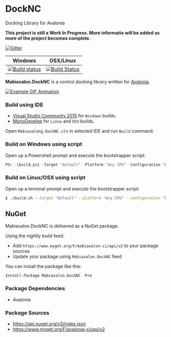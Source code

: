 # DockNC
Docking Library for Avalonia

**This project is still a Work In Progress. More informatio will be added as more of the project becomes complete.**

[![Gitter](https://badges.gitter.im/Join%20Chat.svg)](https://gitter.im/DockNC/Lobby?utm_source=badge&utm_medium=badge)

| Windows | OSX/Linux |
| :---: |  :---: |
| [![Build status](https://ci.appveyor.com/api/projects/status/35okrh54qkpi8cal/branch/master?svg=true)](https://ci.appveyor.com/project/DarnellWilliams/docknc/branch/master) | [![Build Status](https://travis-ci.org/Mabiavalon/DockNC.svg?branch=master)](https://travis-ci.org/Mabiavalon/DockNC) | 

**Mabiavalon.DockNC** is a control docking library written for [Avalonia](https://github.com/AvaloniaUI/Avalonia).

[![Example GIF Animation](https://puu.sh/rdyPD/863681ed37.gif)](https://puu.sh/rdyPD/863681ed37.gif)

### Build using IDE

* [Visual Studio Community 2015](https://www.visualstudio.com/en-us/products/visual-studio-community-vs.aspx) for `Windows` builds.
* [MonoDevelop](http://www.monodevelop.com/) for `Linux` and `OSX` builds.

Open `Mabiavalong.DockNC.sln` in selected IDE and run `Build` command.

### Build on Windows using script

Open up a Powershell prompt and execute the bootstrapper script:
```PowerShell
PS> .\build.ps1 -Target "Default" -Platform "Any CPU" -Configuration "Release"
```

### Build on Linux/OSX using script

Open up a terminal prompt and execute the bootstrapper script:
```Bash
$ ./build.sh --target "Default" --platform "Any CPU" --configuration "Release"
```

## NuGet

Mabiavalon.DockNC is delivered as a NuGet package.

Using the nightly build feed:
* Add `https://www.myget.org/F/mabiavalon-ci/api/v2` to your package sources
* Update your package using `Mabiavalon.DockNC` feed

You can install the package like this:

`Install-Package Mabiavalon.DockNC -Pre`

### Package Dependencies

* Avalonia

### Package Sources

* https://api.nuget.org/v3/index.json
* https://www.myget.org/F/avalonia-ci/api/v2



